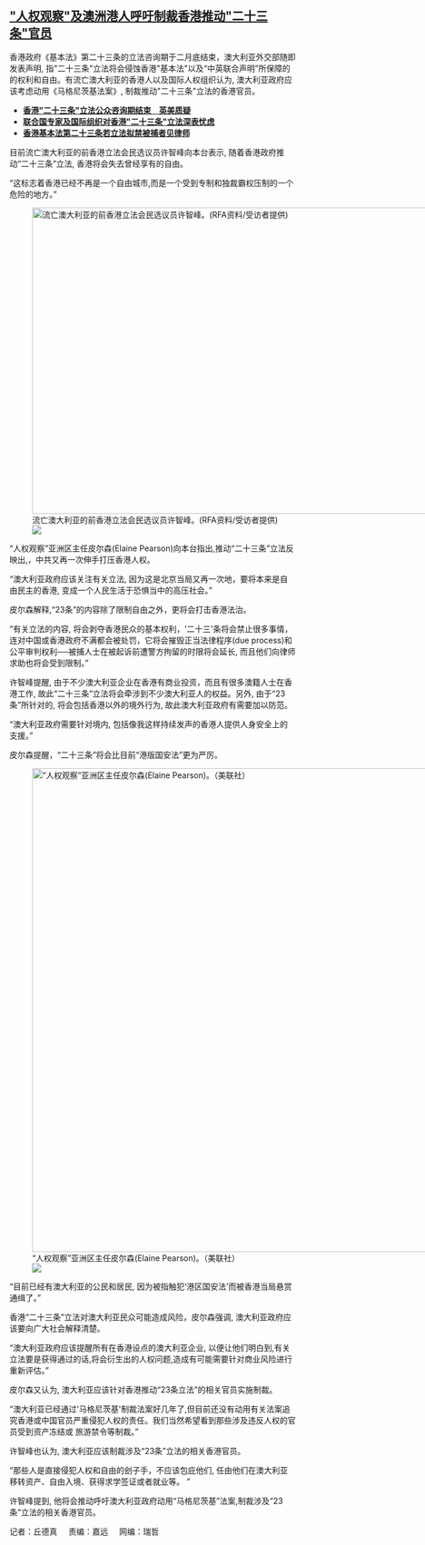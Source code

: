 <!--1709655120000-->
["人权观察"及澳洲港人呼吁制裁香港推动"二十三条"官员](https://www.rfa.org/mandarin/yataibaodao/gangtai/cl-03052024090431.html)
------

<p>香港政府《基本法》第二十三条的立法咨询期于二月底结束，澳大利亚外交部随即发表声明, 指"二十三条"立法将会侵蚀香港"基本法"以及“中英联合声明”所保障的的权利和自由。有流亡澳大利亚的香港人以及国际人权组织认为, 澳大利亚政府应该考虑动用《马格尼茨基法案》, 制裁推动"二十三条"立法的香港官员。</p><ul><li><strong><a href="https://www.rfa.org/mandarin/yataibaodao/gangtai/hx2-02292024095043.html">香港"二十三条"立法公众咨询期结束　英美质疑</a></strong></li><li><strong><a href="https://www.rfa.org/mandarin/yataibaodao/gangtai/al-02212024123915.html">联合国专家及国际组织对香港"二十三条"立法深表忧虑</a></strong></li><li><a href="https://www.rfa.org/mandarin/yataibaodao/gangtai/ec-02052024085739.html"><strong>香港基本法第二十三条若立法拟禁被捕者见律师</strong></a></li></ul><p>目前流亡澳大利亚的前香港立法会民选议员许智峰向本台表示, 随着香港政府推动“二十三条”立法, 香港将会失去曾经享有的自由。</p><p>“这标志着香港已经不再是一个自由城市,而是一个受到专制和独裁霸权压制的一个危险的地方。”</p><p><figure class="image-richtext image-inline captioned" style="width:960px;"><img alt="流亡澳大利亚的前香港立法会民选议员许智峰。(RFA资料/受访者提供)" height="540" src="https://www.rfa.org/mandarin/yataibaodao/gangtai/cl-03052024090431.html/0618-feature-hui1.jpeg/@@images/c908ed75-9c86-4844-bc49-e3cc63e4b156.jpeg" title="0618-feature-hui1.jpeg" width="960"/><figcaption class="image-caption">流亡澳大利亚的前香港立法会民选议员许智峰。(RFA资料/受访者提供)</figcaption><small></small><div id="zoomattribute"><a data-caption="流亡澳大利亚的前香港立法会民选议员许智峰。(RFA资料/受访者提供)" data-fancybox="" href="https://www.rfa.org/mandarin/yataibaodao/gangtai/cl-03052024090431.html/0618-feature-hui1.jpeg" id="single_image" title="流亡澳大利亚的前香港立法会民选议员许智峰。(RFA资料/受访者提供)"><img src="/++plone++rfa-resources/img/icon-zoom.png"/></a></div></figure></p><p>“人权观察”亚洲区主任皮尔森(Elaine Pearson)向本台指出,推动“二十三条”立法反映出,，中共又再一次伸手打压香港人权。</p><p>“澳大利亚政府应该关注有关立法, 因为这是北京当局又再一次地，要将本来是自由民主的香港, 变成一个人民生活于恐惧当中的高压社会。”</p><p>皮尔森解释,“23条”的内容除了限制自由之外，更将会打击香港法治。</p><p>“有关立法的内容, 将会剥夺香港民众的基本权利，'二十三'条将会禁止很多事情，连对中国或香港政府不满都会被处罚，它将会摧毁正当法律程序(due process)和公平审判权利──被捕人士在被起诉前遭警方拘留的时限将会延长, 而且他们向律师求助也将会受到限制。”</p><p>许智峰提醒, 由于不少澳大利亚企业在香港有商业投资，而且有很多澳籍人士在香港工作, 故此“二十三条”立法将会牵涉到不少澳大利亚人的权益。另外, 由于“23条”所针对的, 将会包括香港以外的境外行为, 故此澳大利亚政府有需要加以防范。</p><p>“澳大利亚政府需要针对境内, 包括像我这样持续发声的香港人提供人身安全上的支援。”</p><p>皮尔森提醒，“二十三条”将会比目前“港版国安法”更为严厉。</p><p><figure class="image-richtext image-inline captioned" style="width:1280px;"><img alt="“人权观察”亚洲区主任皮尔森(Elaine Pearson)。（美联社）" height="853" src="https://www.rfa.org/mandarin/yataibaodao/gangtai/cl-03052024090431.html/ap23012219474292.jpg/@@images/cb97ac76-1c86-4418-bd52-9f7f4274146c.jpeg" title="AP23012219474292.jpg" width="1280"/><figcaption class="image-caption">“人权观察”亚洲区主任皮尔森(Elaine Pearson)。（美联社）</figcaption><small></small><div id="zoomattribute"><a data-caption="“人权观察”亚洲区主任皮尔森(Elaine Pearson)。（美联社）" data-fancybox="" href="https://www.rfa.org/mandarin/yataibaodao/gangtai/cl-03052024090431.html/ap23012219474292.jpg" id="single_image" title="“人权观察”亚洲区主任皮尔森(Elaine Pearson)。（美联社）"><img src="/++plone++rfa-resources/img/icon-zoom.png"/></a></div></figure></p><p>“目前已经有澳大利亚的公民和居民, 因为被指触犯‘港区国安法’而被香港当局悬赏通缉了。”</p><p>香港“二十三条”立法对澳大利亚民众可能造成风险，皮尔森强调, 澳大利亚政府应该要向广大社会解释清楚。</p><p>“澳大利亚政府应该提醒所有在香港设点的澳大利亚企业, 以便让他们明白到,有关立法要是获得通过的话,将会衍生出的人权问题,造成有可能需要针对商业风险进行重新评估。”</p><p>皮尔森又认为, 澳大利亚应该针对香港推动“23条立法”的相关官员实施制裁。</p><p>“澳大利亚已经通过'马格尼茨基'制裁法案好几年了,但目前还没有动用有关法案追究香港或中国官员严重侵犯人权的责任。我们当然希望看到那些涉及违反人权的官员受到资产冻结或 旅游禁令等制裁。”</p><p>许智峰也认为, 澳大利亚应该制裁涉及“23条”立法的相关香港官员。</p><p>“那些人是直接侵犯人权和自由的刽子手，不应该包庇他们, 任由他们在澳大利亚移转资产、自由入境、获得求学签证或者就业等。 ”</p><p>许智峰提到, 他将会推动呼吁澳大利亚政府动用“马格尼茨基”法案,制裁涉及“23条”立法的相关香港官员。</p><p>记者：丘德真     责编：嘉远     网编：瑞哲</p>
